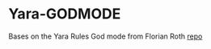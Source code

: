 # Yara-GODMODE
Bases on the Yara Rules God mode from Florian Roth [repo](https://github.com/Neo23x0/god-mode-rules)
